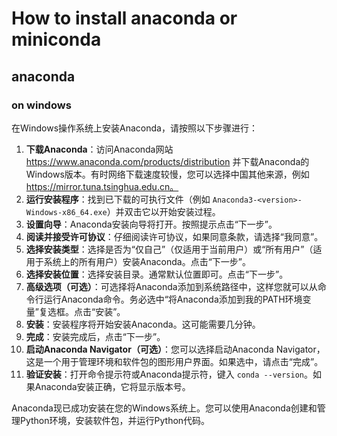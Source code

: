 # How to install anaconda or miniconda

## anaconda

### on windows

在Windows操作系统上安装Anaconda，请按照以下步骤进行：

1. **下载Anaconda**：访问Anaconda网站 https://www.anaconda.com/products/distribution 并下载Anaconda的Windows版本。有时网络下载速度较慢，您可以选择中国其他来源，例如 https://mirror.tuna.tsinghua.edu.cn。
2. **运行安装程序**：找到已下载的可执行文件（例如 `Anaconda3-<version>-Windows-x86_64.exe`）并双击它以开始安装过程。
3. **设置向导**：Anaconda安装向导将打开。按照提示点击“下一步”。
4. **阅读并接受许可协议**：仔细阅读许可协议，如果同意条款，请选择“我同意”。
5. **选择安装类型**：选择是否为“仅自己”（仅适用于当前用户）或“所有用户”（适用于系统上的所有用户）安装Anaconda。点击“下一步”。
6. **选择安装位置**：选择安装目录。通常默认位置即可。点击“下一步”。
7. **高级选项（可选）**：可选择将Anaconda添加到系统路径中，这样您就可以从命令行运行Anaconda命令。务必选中“将Anaconda添加到我的PATH环境变量”复选框。点击“安装”。
8. **安装**：安装程序将开始安装Anaconda。这可能需要几分钟。
9. **完成**：安装完成后，点击“下一步”。
10. **启动Anaconda Navigator（可选）**：您可以选择启动Anaconda Navigator，这是一个用于管理环境和软件包的图形用户界面。如果选中，请点击“完成”。
11. **验证安装**：打开命令提示符或Anaconda提示符，键入 `conda --version`。如果Anaconda安装正确，它将显示版本号。

Anaconda现已成功安装在您的Windows系统上。您可以使用Anaconda创建和管理Python环境，安装软件包，并运行Python代码。